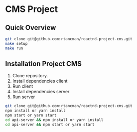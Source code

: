 # CMS Project

## Quick Overview
```bash
git clone git@github.com:rtancman/reactnd-project-cms.git
make setup
make run
```

## Installation Project CMS

1. Clone repository.
2. Install dependencies client
3. Run client
4. Install dependencies server
5. Run server

```sh
git clone git@github.com:rtancman/reactnd-project-cms.git
npm install or yarn install
npm start or yarn start
cd api-server && npm install or yarn install
cd api-server && npm start or yarn start
```